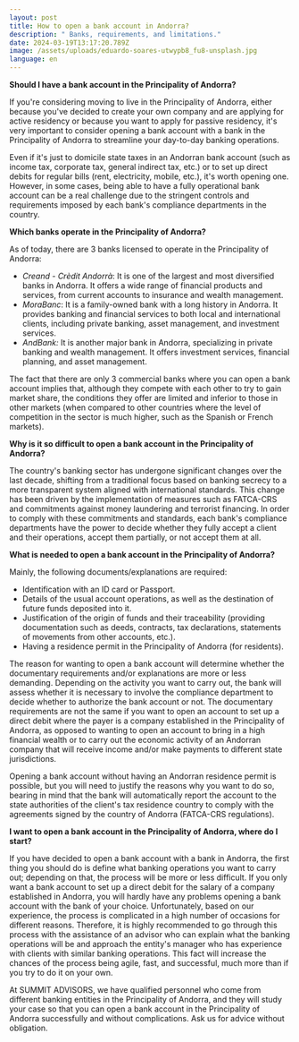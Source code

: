 ```yaml
---
layout: post
title: How to open a bank account in Andorra?
description: " Banks, requirements, and limitations."
date: 2024-03-19T13:17:20.789Z
image: /assets/uploads/eduardo-soares-utwypb8_fu8-unsplash.jpg
language: en
---
```

**Should I have a bank account in the Principality of Andorra?**

If you're considering moving to live in the Principality of Andorra, either because you've decided to create your own company and are applying for active residency or because you want to apply for passive residency, it's very important to consider opening a bank account with a bank in the Principality of Andorra to streamline your day-to-day banking operations.

Even if it's just to domicile state taxes in an Andorran bank account (such as income tax, corporate tax, general indirect tax, etc.) or to set up direct debits for regular bills (rent, electricity, mobile, etc.), it's worth opening one. However, in some cases, being able to have a fully operational bank account can be a real challenge due to the stringent controls and requirements imposed by each bank's compliance departments in the country.

**Which banks operate in the Principality of Andorra?**

As of today, there are 3 banks licensed to operate in the Principality of Andorra:

* *Creand - Crèdit Andorrà*: It is one of the largest and most diversified banks in Andorra. It offers a wide range of financial products and services, from current accounts to insurance and wealth management.
* *MoraBanc*: It is a family-owned bank with a long history in Andorra. It provides banking and financial services to both local and international clients, including private banking, asset management, and investment services.
* *AndBank:* It is another major bank in Andorra, specializing in private banking and wealth management. It offers investment services, financial planning, and asset management.

The fact that there are only 3 commercial banks where you can open a bank account implies that, although they compete with each other to try to gain market share, the conditions they offer are limited and inferior to those in other markets (when compared to other countries where the level of competition in the sector is much higher, such as the Spanish or French markets).

**Why is it so difficult to open a bank account in the Principality of Andorra?**

The country's banking sector has undergone significant changes over the last decade, shifting from a traditional focus based on banking secrecy to a more transparent system aligned with international standards. This change has been driven by the implementation of measures such as FATCA-CRS and commitments against money laundering and terrorist financing. In order to comply with these commitments and standards, each bank's compliance departments have the power to decide whether they fully accept a client and their operations, accept them partially, or not accept them at all.

**What is needed to open a bank account in the Principality of Andorra?**

Mainly, the following documents/explanations are required:

* Identification with an ID card or Passport.
* Details of the usual account operations, as well as the destination of future funds deposited into it.
* Justification of the origin of funds and their traceability (providing documentation such as deeds, contracts, tax declarations, statements of movements from other accounts, etc.).
* Having a residence permit in the Principality of Andorra (for residents).

The reason for wanting to open a bank account will determine whether the documentary requirements and/or explanations are more or less demanding. Depending on the activity you want to carry out, the bank will assess whether it is necessary to involve the compliance department to decide whether to authorize the bank account or not. The documentary requirements are not the same if you want to open an account to set up a direct debit where the payer is a company established in the Principality of Andorra, as opposed to wanting to open an account to bring in a high financial wealth or to carry out the economic activity of an Andorran company that will receive income and/or make payments to different state jurisdictions.

Opening a bank account without having an Andorran residence permit is possible, but you will need to justify the reasons why you want to do so, bearing in mind that the bank will automatically report the account to the state authorities of the client's tax residence country to comply with the agreements signed by the country of Andorra (FATCA-CRS regulations).

**I want to open a bank account in the Principality of Andorra, where do I start?**

If you have decided to open a bank account with a bank in Andorra, the first thing you should do is define what banking operations you want to carry out; depending on that, the process will be more or less difficult. If you only want a bank account to set up a direct debit for the salary of a company established in Andorra, you will hardly have any problems opening a bank account with the bank of your choice. Unfortunately, based on our experience, the process is complicated in a high number of occasions for different reasons. Therefore, it is highly recommended to go through this process with the assistance of an advisor who can explain what the banking operations will be and approach the entity's manager who has experience with clients with similar banking operations. This fact will increase the chances of the process being agile, fast, and successful, much more than if you try to do it on your own.

At SUMMIT ADVISORS, we have qualified personnel who come from different banking entities in the Principality of Andorra, and they will study your case so that you can open a bank account in the Principality of Andorra successfully and without complications. Ask us for advice without obligation.
